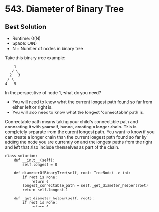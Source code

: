 # 543. Diameter of Binary Tree

## Best Solution
- Runtime: O(N)
- Space: O(N)
- N = Number of nodes in binary tree

Take this binary tree example:
```
    1
   / \
  2   3
 / \
4   5
```

In the perspective of node 1, what do you need? 
- You will need to know what the current longest path found so far from either left or right is.
- You will also need to know what the longest 'connectable' path is.

Connectable path means taking your child's connectable path and connecting it with yourself, hence, creating a longer chain.
This is completely separate from the curent longest path. 
You want to know if you can create a longer chain than the current longest path found so far by adding the node you are currently on and the longest paths from the right and left that also include themselves as part of the chain.

```
class Solution:
    def __init__(self):
        self.longest = 0
    
    def diameterOfBinaryTree(self, root: TreeNode) -> int:
        if root is None:
            return 0
        longest_connectable_path = self._get_diameter_helper(root)
        return self.longest-1
    
    def _get_diameter_helper(self, root):
        if root is None:
            return 0
        n_right_connectable_nodes = self._get_diameter_helper(root.right)
        n_left_connectable_nodes = self._get_diameter_helper(root.left)
        n_connected_nodes = n_right_connectable_nodes + n_left_connectable_nodes + 1
        self.longest = max(self.longest, n_connected_nodes)
        return max(n_right_connectable_nodes, n_left_connectable_nodes)+1
```

# Follow-up Question
Return instead the values of the nodes that are the longest. 
With the above example, return a list containing [4,2,1,3] and [5,2,1,3].

```

```
